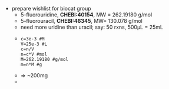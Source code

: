 - prepare wishlist for biocat group
	- 5-fluorouridine, **CHEBI:40154**, MW = 262.19180 g/mol
	- 5-fluorouracil, **CHEBI:46345**, MW= 130.078 g/mol
	- need more uridine than uracil; say: 50 rxns, 500µL = 25mL
	- ```calc
	  c=3e-3 #M
	  V=25e-3 #L
	  c=n/V
	  n=c*V #mol
	  M=262.19180 #g/mol
	  m=n*M #g
	  ```
	- => ~200mg
	-